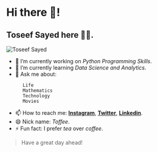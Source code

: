 # Hi there 👋! 
## Toseef Sayed here 👨‍🎓.
![Toseef Sayed](https://www.flickr.com/photos/189295441@N04/50106186462/in/photolist-2jkHiyA)


- 🔭 I’m currently working on _Python Programming Skills_.
- 🌱 I’m currently learning _Data Science and Analytics_.
- 💬 Ask me about:
~~~
      Life
      Mathematics
      Technology
      Movies
~~~

- 📫 How to reach me: [**Instagram**](https://www.instagram.com/toseef_sayed/), [**Twitter**](https://www.twitter.com/SayedToseef/), [**Linkedin**](https://www.linkedin.com/in/toseefsayed/).
- 😄 Nick name: *Toffee*.
- ⚡ Fun fact: I prefer *tea* over *coffee*.

> Have a great day ahead!
